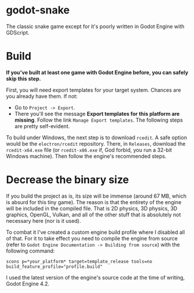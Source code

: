 # godot-snake
The classic snake game except for it's poorly written in Godot Engine with GDScript.

# Build

__If you've built at least one game with Godot Engine before, you can safely skip this step.__

First, you will need export templates for your target system.
Chances are you already have them. If not:
* Go to `Project -> Export`.
* There you'll see the message __Export templates for this platform are missing__. Follow the link `Manage Export templates`.
The following steps are pretty self-evident.

To build under Windows, the next step is to download `rcedit`. A safe option would be the `electron/rcedit`
repository. There, in `Releases`, download the `rcedit-x64.exe` file (or `rcedit-x86.exe` if, God forbid, you run a 32-bit Windows machine).
Then follow the engine's recommended steps.

# Decrease the binary size

If you build the project as is, its size will be immense (around 67 MB, which is absurd for this tiny game). The reason is that the
entirety of the engine will be included in the compiled file. That is 2D physics, 3D physics, 3D graphics, OpenGL,
Vulkan, and all of the other stuff that is absolutely not necessary here (nor is it used).

To combat it I've created a custom engine build profile where I disabled all of that. For it to take effect you need to compile the engine
from source (refer to `Godot Engine Documentation -> Building from source`) with the following command:

`scons p=*your_platform* target=template_release tools=no build_feature_profile="profile.build"`

I used the latest version of the engine's source code at the time of writing, Godot Engine 4.2.
